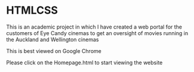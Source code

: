 # HTMLCSS
 
This is an academic project in which I have created a web portal for the customers of Eye Candy cinemas to get an oversight of movies running in the Auckland and Wellington cinemas

This is best viewed on Google Chrome

Please click on the Homepage.html to start viewing the website

